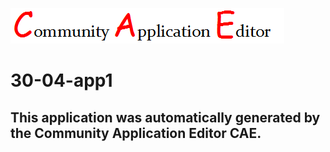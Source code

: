 ![CAE](https://github.com/CAE-Community-Application-Editor/application-30-04-app1/blob/master/img/logo.png)  

30-04-app1
===================


This application was automatically generated by the Community Application Editor CAE.  
---------------
